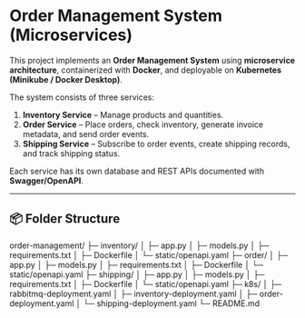 # Order Management System (Microservices)

This project implements an **Order Management System** using **microservice architecture**, containerized with **Docker**, and deployable on **Kubernetes (Minikube / Docker Desktop)**.  

The system consists of three services:

1. **Inventory Service** – Manage products and quantities.
2. **Order Service** – Place orders, check inventory, generate invoice metadata, and send order events.
3. **Shipping Service** – Subscribe to order events, create shipping records, and track shipping status.

Each service has its own database and REST APIs documented with **Swagger/OpenAPI**.

---

## 📦 Folder Structure

order-management/
├─ inventory/
│ ├─ app.py
│ ├─ models.py
│ ├─ requirements.txt
│ ├─ Dockerfile
│ └─ static/openapi.yaml
├─ order/
│ ├─ app.py
│ ├─ models.py
│ ├─ requirements.txt
│ ├─ Dockerfile
│ └─ static/openapi.yaml
├─ shipping/
│ ├─ app.py
│ ├─ models.py
│ ├─ requirements.txt
│ ├─ Dockerfile
│ └─ static/openapi.yaml
├─ k8s/
│ ├─ rabbitmq-deployment.yaml
│ ├─ inventory-deployment.yaml
│ ├─ order-deployment.yaml
│ └─ shipping-deployment.yaml
└─ README.md

